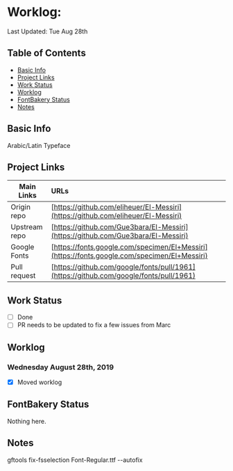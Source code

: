 # Worklog: 

Last Updated: Tue Aug 28th

## Table of Contents

* [Basic Info](#basic-info)
* [Project Links](#project-links)
* [Work Status](#work-status)
* [Worklog](#worklog)
* [FontBakery Status](#fontbakery-status)
* [Notes](#notes)

## Basic Info

Arabic/Latin Typeface

## Project Links

| Main Links     | URLs                                                                                         |
| -------------- | :------------------------------------------------------------------------------------------- |
| Origin repo    | [https://github.com/eliheuer/El-Messiri](https://github.com/eliheuer/El-Messiri)             |
| Upstream repo  | [https://github.com/Gue3bara/El-Messiri](https://github.com/Gue3bara/El-Messiri)             |
| Google Fonts   | [https://fonts.google.com/specimen/El+Messiri](https://fonts.google.com/specimen/El+Messiri) |
| Pull request   | [https://github.com/google/fonts/pull/1961](https://github.com/google/fonts/pull/1961)       |

## Work Status

- [ ] Done
- [ ] PR needs to be updated to fix a few issues from Marc

## Worklog

### Wednesday August 28th, 2019

- [x] Moved worklog

## FontBakery Status

Nothing here.

## Notes

gftools fix-fsselection Font-Regular.ttf --autofix
